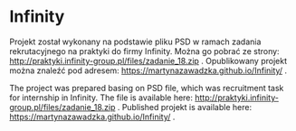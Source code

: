 # Infinity

Projekt został wykonany na podstawie pliku PSD w ramach zadania rekrutacyjnego na praktyki do firmy Infinity.
Można go pobrać ze strony: http://praktyki.infinity-group.pl/files/zadanie_18.zip .
Opublikowany projekt można znaleźć pod adresem: https://martynazawadzka.github.io/Infinity/ .

The project was prepared basing on PSD file, which was recruitment task for internship in Infinity.
The file is available here: http://praktyki.infinity-group.pl/files/zadanie_18.zip .
Published projekt is available here: https://martynazawadzka.github.io/Infinity/ .
